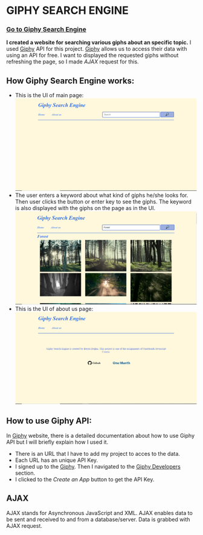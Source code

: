 # GIPHY SEARCH ENGINE
### [Go to Giphy Search Engine](https://giphysearchenginebyzdogan.netlify.app)

**I created a website for searching various giphs about an specific topic.** 
I used [Giphy](giphy.com) API for this project. [Giphy](giphy.com) allows us to access their data with using an API for free.
I want to displayed the requested giphs without refreshing the page, so I made *AJAX* request for this. 

## How Giphy Search Engine works:
- This is the UI of main page: 
![Main Page UI](assets/interface/mainPage.PNG)
- The user enters a keyword about what kind of giphs he/she looks for. Then user clicks the button or enter key to see the giphs. The keyword is also displayed with the giphs on the page as in the UI.
![Search result](assets/interface/searchResult.PNG)
- This is the UI of about us page:
![About Us Page](assets/interface/aboutUs.PNG)

## How to use Giphy API:
In [Giphy](giphy.com) website, there is a detailed documentation about how to use Giphy API but I will briefly explain how I used it.
- There is an URL that I have to add my project to acces to the data. 
- Each URL has an unique API Key.
- I signed up to the [Giphy](giphy.com). Then I navigated to the [Giphy Developers](developers.giphy.com/docs/) section.
- I clicked to the *Create an App* button to get the API Key.

## AJAX
AJAX stands for Asynchronous JavaScript and XML. AJAX enables data to be sent and received to and from a database/server.
Data is grabbed with AJAX request.



